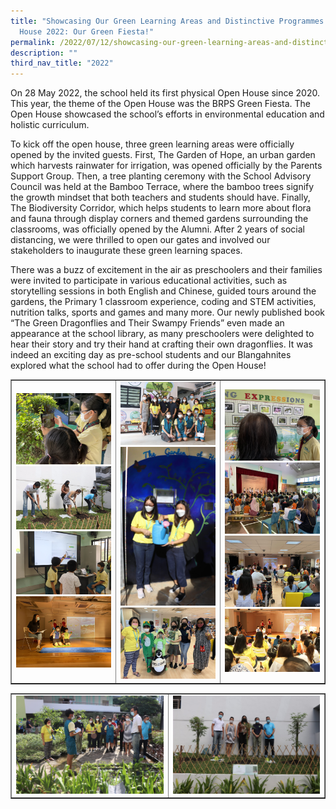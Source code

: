 ```yaml
---
title: "Showcasing Our Green Learning Areas and Distinctive Programmes at Open
  House 2022: Our Green Fiesta!"
permalink: /2022/07/12/showcasing-our-green-learning-areas-and-distinctive-programmes-at-open-house-2022/
description: ""
third_nav_title: "2022"
---
```

<p>On 28 May 2022, the school held its first physical Open House since 2020. This year, the theme of the Open House was the BRPS Green Fiesta. The Open House showcased the school’s efforts in environmental education and holistic curriculum.</p>
<p>To kick off the open house, three green learning areas were officially opened by the invited guests. First, The Garden of Hope, an urban garden which harvests rainwater for irrigation, was opened officially by the Parents Support Group. Then, a tree planting ceremony with the School Advisory Council was held at the Bamboo Terrace, where the bamboo trees signify the growth mindset that both teachers and students should have. Finally, The Biodiversity Corridor, which helps students to learn more about flora and fauna through display corners and themed gardens surrounding the classrooms, was officially opened by the Alumni. After 2 years of social distancing, we were thrilled to open our gates and involved our stakeholders to inaugurate these green learning spaces.</p>
<p>There was a buzz of excitement in the air as preschoolers and their families were invited to participate in various educational activities, such as storytelling sessions in both English and Chinese, guided tours around the gardens, the Primary 1 classroom experience, coding and STEM activities, nutrition talks, sports and games and many more. Our newly published book “The Green Dragonflies and Their Swampy Friends” even made an appearance at the school library, as many preschoolers were delighted to hear their story and try their hand at crafting their own dragonflies. It was indeed an exciting day as pre-school students and our Blangahnites explored what the school had to offer during the Open House!</p>
<table style="border-collapse: collapse; width: 100%;" border="1">
<tbody>
<tr>
<td style="width: 33.3333%;"><img src="/images/gf1.jpg"><br><img src="/images/gf2.jpg"><br><img src="/images/gf3.jpg"><br><img src="/images/gf4.jpg"></td>
<td style="width: 33.3333%;"><img src="/images/gf5.jpg"><br><img src="/images/gf6.jpg"><br><img src="/images/gf7.jpg"></td>
<td style="width: 33.3333%;"><img src="/images/gf8.jpg"><br><img src="/images/gf9.jpg"><br><img src="/images/gf10.jpg"><br><img src="/images/gf11.jpg"></td>
</tr>
</tbody>
</table>
<table style="border-collapse: collapse; width: 100%;" border="1">
<tbody>
<tr>
<td style="width: 50%;"><img src="/images/gf12.jpg"></td>
<td style="width: 50%;"><img src="/images/gf13.jpg"></td>
</tr>
</tbody>
</table>